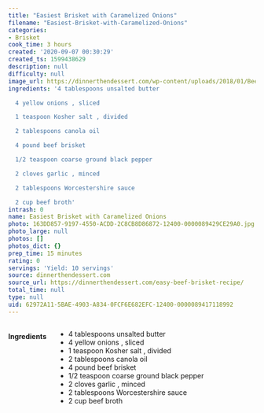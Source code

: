 ```yaml
---
title: "Easiest Brisket with Caramelized Onions"
filename: "Easiest-Brisket-with-Caramelized-Onions"
categories:
- Brisket
cook_time: 3 hours
created: '2020-09-07 00:30:29'
created_ts: 1599438629
description: null
difficulty: null
image_url: https://dinnerthendessert.com/wp-content/uploads/2018/01/Beef-Brisket-with-Caramelized-Onions-FB.jpg
ingredients: '4 tablespoons unsalted butter

  4 yellow onions , sliced

  1 teaspoon Kosher salt , divided

  2 tablespoons canola oil

  4 pound beef brisket

  1/2 teaspoon coarse ground black pepper

  2 cloves garlic , minced

  2 tablespoons Worcestershire sauce

  2 cup beef broth'
intrash: 0
name: Easiest Brisket with Caramelized Onions
photo: 163DD857-9197-4550-ACDD-2C8CB8D86872-12400-0000089429CE29A0.jpg
photo_large: null
photos: []
photos_dict: {}
prep_time: 15 minutes
rating: 0
servings: 'Yield: 10 servings'
source: dinnerthendessert.com
source_url: https://dinnerthendessert.com/easy-beef-brisket-recipe/
total_time: null
type: null
uid: 62972A11-5BAE-4903-A834-0FCF6E682EFC-12400-0000089417118992
---
```

<div class="large-8 medium-7 columns" id="writeup">	</div><!-- #writeup -->
</div><!-- #row-one -->
<div class="row" id="row-two">	<div class="medium-4 small-5 columns"><h4 id="ingredients">Ingredients</h4><div class="box box-ingredients content"><ul>
<li>4 tablespoons unsalted butter</li>
<li>4 yellow onions , sliced</li>
<li>1 teaspoon Kosher salt , divided</li>
<li>2 tablespoons canola oil</li>
<li>4 pound beef brisket</li>
<li>1/2 teaspoon coarse ground black pepper</li>
<li>2 cloves garlic , minced</li>
<li>2 tablespoons Worcestershire sauce</li>
<li>2 cup beef broth</li>
</ul>
</div>	</div>	<div class="medium-6 small-7 columns">	</div>